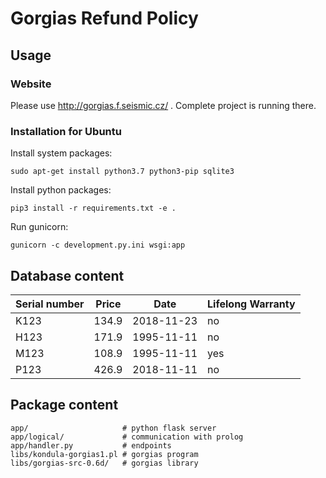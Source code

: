 # Gorgias Refund Policy

## Usage

### Website
Please use http://gorgias.f.seismic.cz/ .
Complete project is running there.

### Installation for Ubuntu
Install system packages:
```
sudo apt-get install python3.7 python3-pip sqlite3
```

Install python packages:
```
pip3 install -r requirements.txt -e .
```

Run gunicorn:
```
gunicorn -c development.py.ini wsgi:app
```

## Database content

Serial number | Price | Date | Lifelong Warranty
--- | --- | --- | ---
K123 | 134.9 | 2018-11-23 | no
H123 | 171.9 | 1995-11-11 | no
M123 | 108.9 | 1995-11-11 | yes
P123 | 426.9 | 2018-11-11 | no

## Package content
```
app/                     # python flask server
app/logical/             # communication with prolog
app/handler.py           # endpoints
libs/kondula-gorgias1.pl # gorgias program
libs/gorgias-src-0.6d/   # gorgias library
```
